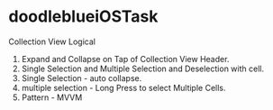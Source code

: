 # doodleblueiOSTask

Collection View Logical

1. Expand and Collapse on Tap of Collection View Header.
2. Single Selection and Multiple Selection and Deselection with cell.
3. Single Selection - auto collapse.
4. multiple selection - Long Press to select Multiple Cells.
5. Pattern - MVVM

